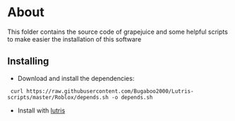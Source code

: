 # About

This folder contains the source code of grapejuice and some helpful scripts to make easier the installation of this software

 ## Installing

 * Download and install the dependencies:

~~~
 curl https://raw.githubusercontent.com/Bugaboo2000/Lutris-scripts/master/Roblox/depends.sh -o depends.sh
~~~

* Install with [lutris](lutris:roblox-grapejuice)